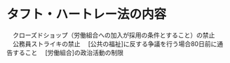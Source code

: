 # タフト・ハートレー法の内容
　クローズドショップ（労働組合への加入が採用の条件とすること）の禁止
　公務員ストライキの禁止
　[公共の福祉]に反する争議を行う場合80日前に通告すること
　[労働組合]の政治活動の制限
